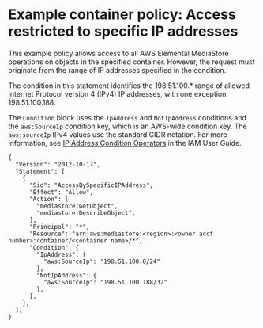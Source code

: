 # Example container policy: Access restricted to specific IP addresses<a name="policies-examples-access-by-specific-ip"></a>

This example policy allows access to all AWS Elemental MediaStore operations on objects in the specified container\. However, the request must originate from the range of IP addresses specified in the condition\.

The condition in this statement identifies the 198\.51\.100\.\* range of allowed Internet Protocol version 4 \(IPv4\) IP addresses, with one exception: 198\.51\.100\.188\.

The `Condition` block uses the `IpAddress` and `NotIpAddress` conditions and the `aws:SourceIp` condition key, which is an AWS\-wide condition key\. The `aws:sourceIp` IPv4 values use the standard CIDR notation\. For more information, see [IP Address Condition Operators](https://docs.aws.amazon.com/IAM/latest/UserGuide/reference_policies_elements.html#Conditions_IPAddress) in the IAM User Guide\.

```
{
  "Version": "2012-10-17",
  "Statement": [
    {
      "Sid": "AccessBySpecificIPAddress",
      "Effect": "Allow",
      "Action": [
        "mediastore:GetObject",
        "mediastore:DescribeObject",
      ],
      "Principal": "*",
      "Resource": "arn:aws:mediastore:<region>:<owner acct number>:container/<container name>/*",
      "Condition": {
        "IpAddress": {
          "aws:SourceIp": "198.51.100.0/24"
        },
        "NotIpAddress": {
          "aws:SourceIp": "198.51.100.188/32"
        },
      },
    },
  ],
}
```